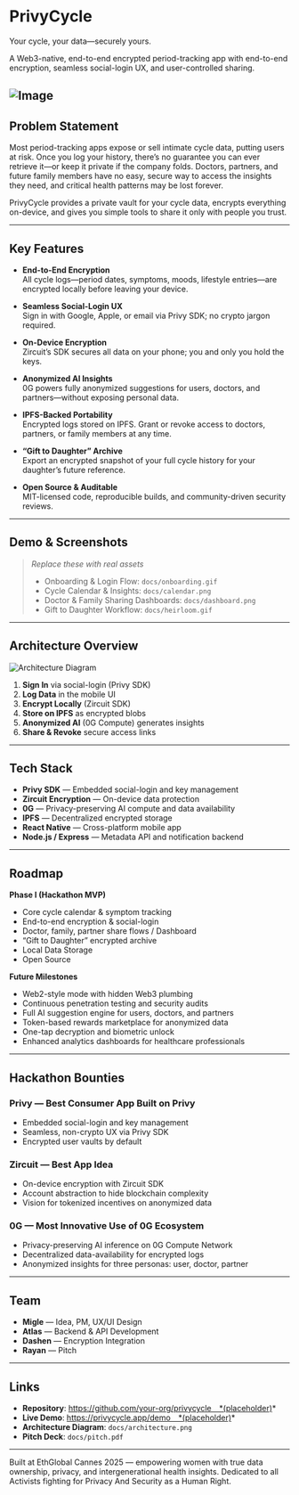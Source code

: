 # PrivyCycle

Your cycle, your data—securely yours.

A Web3-native, end-to-end encrypted period-tracking app with end-to-end encryption, seamless social-login UX, and user-controlled sharing.

![Image](https://github.com/user-attachments/assets/0f288780-dfe3-4582-b77d-f7d68ad50f2f)
---

## Problem Statement

Most period-tracking apps expose or sell intimate cycle data, putting users at risk. Once you log your history, there’s no guarantee you can ever retrieve it—or keep it private if the company folds. Doctors, partners, and future family members have no easy, secure way to access the insights they need, and critical health patterns may be lost forever.

PrivyCycle provides a private vault for your cycle data, encrypts everything on-device, and gives you simple tools to share it only with people you trust.

---

## Key Features

- **End-to-End Encryption**  
  All cycle logs—period dates, symptoms, moods, lifestyle entries—are encrypted locally before leaving your device.

- **Seamless Social-Login UX**  
  Sign in with Google, Apple, or email via Privy SDK; no crypto jargon required.

- **On-Device Encryption**  
  Zircuit’s SDK secures all data on your phone; you and only you hold the keys.

- **Anonymized AI Insights**  
  0G powers fully anonymized suggestions for users, doctors, and partners—without exposing personal data.

- **IPFS-Backed Portability**  
  Encrypted logs stored on IPFS. Grant or revoke access to doctors, partners, or family members at any time.

- **“Gift to Daughter” Archive**  
  Export an encrypted snapshot of your full cycle history for your daughter’s future reference.

- **Open Source & Auditable**  
  MIT-licensed code, reproducible builds, and community-driven security reviews.

---

## Demo & Screenshots

> *Replace these with real assets*  
> - Onboarding & Login Flow: `docs/onboarding.gif`  
> - Cycle Calendar & Insights: `docs/calendar.png`  
> - Doctor & Family Sharing Dashboards: `docs/dashboard.png`  
> - Gift to Daughter Workflow: `docs/heirloom.gif`  

---

## Architecture Overview

![Architecture Diagram](docs/architecture.png)

1. **Sign In** via social-login (Privy SDK)  
2. **Log Data** in the mobile UI  
3. **Encrypt Locally** (Zircuit SDK)  
4. **Store on IPFS** as encrypted blobs  
5. **Anonymized AI** (0G Compute) generates insights  
6. **Share & Revoke** secure access links  

---

## Tech Stack

- **Privy SDK** — Embedded social-login and key management  
- **Zircuit Encryption** — On-device data protection  
- **0G** — Privacy-preserving AI compute and data availability  
- **IPFS** — Decentralized encrypted storage  
- **React Native** — Cross-platform mobile app  
- **Node.js / Express** — Metadata API and notification backend  

---

## Roadmap

**Phase I (Hackathon MVP)**  
- Core cycle calendar & symptom tracking  
- End-to-end encryption & social-login  
- Doctor, family, partner share flows  / Dashboard
- “Gift to Daughter” encrypted archive
- Local Data Storage
- Open Source

**Future Milestones**  
- Web2-style mode with hidden Web3 plumbing  
- Continuous penetration testing and security audits  
- Full AI suggestion engine for users, doctors, and partners  
- Token-based rewards marketplace for anonymized data  
- One-tap decryption and biometric unlock  
- Enhanced analytics dashboards for healthcare professionals  

---

## Hackathon Bounties

### Privy — Best Consumer App Built on Privy 
- Embedded social-login and key management  
- Seamless, non-crypto UX via Privy SDK  
- Encrypted user vaults by default  

### Zircuit — Best App Idea 
- On-device encryption with Zircuit SDK  
- Account abstraction to hide blockchain complexity  
- Vision for tokenized incentives on anonymized data  

### 0G — Most Innovative Use of 0G Ecosystem
- Privacy-preserving AI inference on 0G Compute Network  
- Decentralized data-availability for encrypted logs  
- Anonymized insights for three personas: user, doctor, partner  

---

## Team

- **Migle** — Idea, PM, UX/UI Design  
- **Atlas** — Backend & API Development  
- **Dashen** — Encryption Integration
- **Rayan** — Pitch 

---

## Links

- **Repository**: https://github.com/your-org/privycycle *(placeholder)*  
- **Live Demo**: https://privycycle.app/demo *(placeholder)*  
- **Architecture Diagram**: `docs/architecture.png`  
- **Pitch Deck**: `docs/pitch.pdf`  

---

Built at EthGlobal Cannes 2025 — empowering women with true data ownership, privacy, and intergenerational health insights. Dedicated to all Activists fighting for Privacy And Security as a Human Right. 

